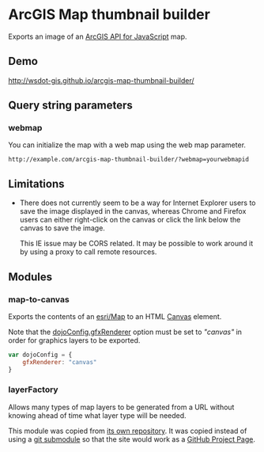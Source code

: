 ArcGIS Map thumbnail builder
============================

Exports an image of an [ArcGIS API for JavaScript] map.

## Demo ##

http://wsdot-gis.github.io/arcgis-map-thumbnail-builder/

## Query string parameters ##

### webmap ###

You can initialize the map with a web map using the web map parameter.

	http://example.com/arcgis-map-thumbnail-builder/?webmap=yourwebmapid

## Limitations ##

* There does not currently seem to be a way for Internet Explorer users to save the image displayed in the canvas, whereas Chrome and Firefox users can either right-click on the canvas or click the link below the canvas to save the image.

	This IE issue may be CORS related. It may be possible to work around it by using a proxy to call remote resources.

## Modules ##

### map-to-canvas ###

Exports the contents of an [esri/Map] to an HTML [Canvas] element.

Note that the [dojoConfig.gfxRenderer] option must be set to *"canvas"* in order for graphics layers to be exported.

```javascript
var dojoConfig = {
	gfxRenderer: "canvas"
}
```


### layerFactory ###

Allows many types of map layers to be generated from a URL without knowing ahead of time what layer type will be needed.

This module was copied from [its own repository](https://github.com/WSDOT-GIS/LayerFactory). 
It was copied instead of using a [git submodule] so that the site would work as a [GitHub Project Page].

[ArcGIS API for JavaScript]:https://developers.arcgis.com/javascript/
[Canvas]:https://developer.mozilla.org/en-US/docs/Web/API/Canvas_API
[dojoConfig.gfxRenderer]:http://dojotoolkit.org/reference-guide/1.10/dojox/gfx.html#renderer-options
[esri/Map]:https://developers.arcgis.com/javascript/jsapi/map-amd.html
[GitHub Project Page]:https://help.github.com/articles/creating-project-pages-manually
[git submodule]:http://www.git-scm.com/book/en/Git-Tools-Submodules